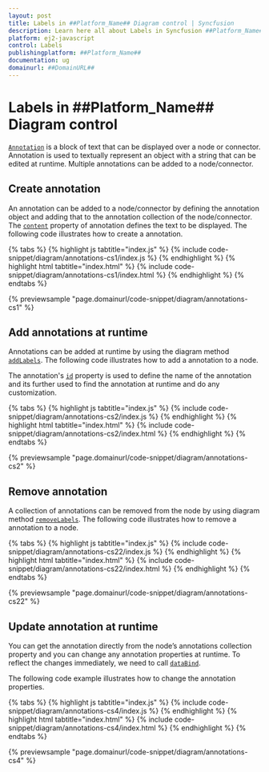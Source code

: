 ```yaml
---
layout: post
title: Labels in ##Platform_Name## Diagram control | Syncfusion
description: Learn here all about Labels in Syncfusion ##Platform_Name## Diagram control of Syncfusion Essential JS 2 and more.
platform: ej2-javascript
control: Labels 
publishingplatform: ##Platform_Name##
documentation: ug
domainurl: ##DomainURL##
---
```


# Labels in ##Platform_Name## Diagram control

[`Annotation`](../api/diagram/annotationModel/) is a block of text that can be displayed over a node or connector. Annotation is used to textually represent an object with a string that can be edited at runtime. Multiple annotations can be added to a node/connector.

<!-- markdownlint-disable MD033 -->

## Create annotation

An annotation can be added to a node/connector by defining the annotation object and adding that to the annotation collection of the node/connector. The [`content`](../api/diagram/annotationModel/#content-string) property of annotation defines the text to be displayed. The following code illustrates how to create a annotation.

{% tabs %}
{% highlight js tabtitle="index.js" %}
{% include code-snippet/diagram/annotations-cs1/index.js %}
{% endhighlight %}
{% highlight html tabtitle="index.html" %}
{% include code-snippet/diagram/annotations-cs1/index.html %}
{% endhighlight %}
{% endtabs %}
        
{% previewsample "page.domainurl/code-snippet/diagram/annotations-cs1" %}

## Add annotations at runtime

Annotations can be added at runtime by using the diagram method [`addLabels`](../api/diagram/#addLabels). The following code illustrates how to add a annotation to a node.

The annotation's [`id`](../api/diagram/annotationModel/#id-string) property is used to define the name of the annotation and its further used to find the annotation at runtime and do any customization.

{% tabs %}
{% highlight js tabtitle="index.js" %}
{% include code-snippet/diagram/annotations-cs2/index.js %}
{% endhighlight %}
{% highlight html tabtitle="index.html" %}
{% include code-snippet/diagram/annotations-cs2/index.html %}
{% endhighlight %}
{% endtabs %}
        
{% previewsample "page.domainurl/code-snippet/diagram/annotations-cs2" %}

## Remove annotation

A collection of annotations can be removed from the node by using diagram method [`removeLabels`](../api/diagram/#removeLabels). The following code illustrates how to remove a annotation to a node.

{% tabs %}
{% highlight js tabtitle="index.js" %}
{% include code-snippet/diagram/annotations-cs22/index.js %}
{% endhighlight %}
{% highlight html tabtitle="index.html" %}
{% include code-snippet/diagram/annotations-cs22/index.html %}
{% endhighlight %}
{% endtabs %}
        
{% previewsample "page.domainurl/code-snippet/diagram/annotations-cs22" %}

## Update annotation at runtime

You can get the annotation directly from the node’s annotations collection property and you can change any annotation properties at runtime. To reflect the changes immediately, we need to call [`dataBind`](../api/diagram/#dataBind).

The following code example illustrates how to change the annotation properties.

{% tabs %}
{% highlight js tabtitle="index.js" %}
{% include code-snippet/diagram/annotations-cs4/index.js %}
{% endhighlight %}
{% highlight html tabtitle="index.html" %}
{% include code-snippet/diagram/annotations-cs4/index.html %}
{% endhighlight %}
{% endtabs %}
        
{% previewsample "page.domainurl/code-snippet/diagram/annotations-cs4" %}


